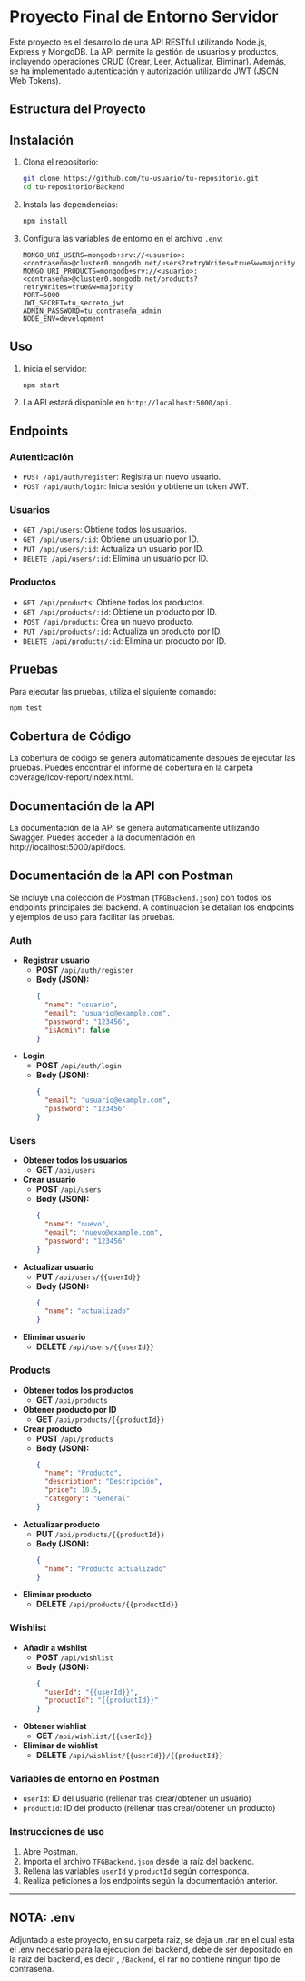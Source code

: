 # Proyecto Final de Entorno Servidor

Este proyecto es el desarrollo de una API RESTful utilizando Node.js, Express y MongoDB. La API permite la gestión de usuarios y productos, incluyendo operaciones CRUD (Crear, Leer, Actualizar, Eliminar). Además, se ha implementado autenticación y autorización utilizando JWT (JSON Web Tokens).

## Estructura del Proyecto


## Instalación

1. Clona el repositorio:
    ```sh
    git clone https://github.com/tu-usuario/tu-repositorio.git
    cd tu-repositorio/Backend
    ```

2. Instala las dependencias:
    ```sh
    npm install
    ```

3. Configura las variables de entorno en el archivo `.env`:
    ```properties
    MONGO_URI_USERS=mongodb+srv://<usuario>:<contraseña>@cluster0.mongodb.net/users?retryWrites=true&w=majority
    MONGO_URI_PRODUCTS=mongodb+srv://<usuario>:<contraseña>@cluster0.mongodb.net/products?retryWrites=true&w=majority
    PORT=5000
    JWT_SECRET=tu_secreto_jwt
    ADMIN_PASSWORD=tu_contraseña_admin
    NODE_ENV=development
    ```

## Uso

1. Inicia el servidor:
    ```sh
    npm start
    ```

2. La API estará disponible en `http://localhost:5000/api`.

## Endpoints

### Autenticación

- `POST /api/auth/register`: Registra un nuevo usuario.
- `POST /api/auth/login`: Inicia sesión y obtiene un token JWT.

### Usuarios

- `GET /api/users`: Obtiene todos los usuarios.
- `GET /api/users/:id`: Obtiene un usuario por ID.
- `PUT /api/users/:id`: Actualiza un usuario por ID.
- `DELETE /api/users/:id`: Elimina un usuario por ID.

### Productos

- `GET /api/products`: Obtiene todos los productos.
- `GET /api/products/:id`: Obtiene un producto por ID.
- `POST /api/products`: Crea un nuevo producto.
- `PUT /api/products/:id`: Actualiza un producto por ID.
- `DELETE /api/products/:id`: Elimina un producto por ID.

## Pruebas

Para ejecutar las pruebas, utiliza el siguiente comando:

```sh
npm test
```
## Cobertura de Código
La cobertura de código se genera automáticamente después de ejecutar las pruebas. Puedes encontrar el informe de cobertura en la carpeta coverage/lcov-report/index.html.

## Documentación de la API
La documentación de la API se genera automáticamente utilizando Swagger. Puedes acceder a la documentación en http://localhost:5000/api/docs.


## Documentación de la API con Postman

Se incluye una colección de Postman (`TFGBackend.json`) con todos los endpoints principales del backend. A continuación se detallan los endpoints y ejemplos de uso para facilitar las pruebas.

### Auth

- **Registrar usuario**
  - **POST** `/api/auth/register`
  - **Body (JSON):**
    ```json
    {
      "name": "usuario",
      "email": "usuario@example.com",
      "password": "123456",
      "isAdmin": false
    }
    ```
- **Login**
  - **POST** `/api/auth/login`
  - **Body (JSON):**
    ```json
    {
      "email": "usuario@example.com",
      "password": "123456"
    }
    ```

### Users

- **Obtener todos los usuarios**
  - **GET** `/api/users`
- **Crear usuario**
  - **POST** `/api/users`
  - **Body (JSON):**
    ```json
    {
      "name": "nuevo",
      "email": "nuevo@example.com",
      "password": "123456"
    }
    ```
- **Actualizar usuario**
  - **PUT** `/api/users/{{userId}}`
  - **Body (JSON):**
    ```json
    {
      "name": "actualizado"
    }
    ```
- **Eliminar usuario**
  - **DELETE** `/api/users/{{userId}}`

### Products

- **Obtener todos los productos**
  - **GET** `/api/products`
- **Obtener producto por ID**
  - **GET** `/api/products/{{productId}}`
- **Crear producto**
  - **POST** `/api/products`
  - **Body (JSON):**
    ```json
    {
      "name": "Producto",
      "description": "Descripción",
      "price": 10.5,
      "category": "General"
    }
    ```
- **Actualizar producto**
  - **PUT** `/api/products/{{productId}}`
  - **Body (JSON):**
    ```json
    {
      "name": "Producto actualizado"
    }
    ```
- **Eliminar producto**
  - **DELETE** `/api/products/{{productId}}`

### Wishlist

- **Añadir a wishlist**
  - **POST** `/api/wishlist`
  - **Body (JSON):**
    ```json
    {
      "userId": "{{userId}}",
      "productId": "{{productId}}"
    }
    ```
- **Obtener wishlist**
  - **GET** `/api/wishlist/{{userId}}`
- **Eliminar de wishlist**
  - **DELETE** `/api/wishlist/{{userId}}/{{productId}}`

### Variables de entorno en Postman

- `userId`: ID del usuario (rellenar tras crear/obtener un usuario)
- `productId`: ID del producto (rellenar tras crear/obtener un producto)

### Instrucciones de uso

1. Abre Postman.
2. Importa el archivo `TFGBackend.json` desde la raíz del backend.
3. Rellena las variables `userId` y `productId` según corresponda.
4. Realiza peticiones a los endpoints según la documentación anterior.

---

## NOTA: .env

Adjuntado a este proyecto, en su carpeta raiz, se deja un .rar en el cual esta el .env 
necesario para la ejecucion del backend, debe de ser depositado en la raiz del backend,
es decir , `/Backend`, el rar no contiene ningun tipo de contraseña.